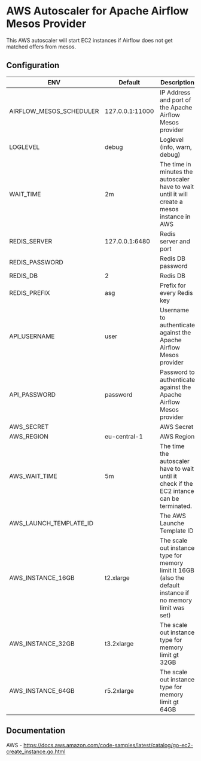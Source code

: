 # AWS Autoscaler for Apache Airflow Mesos Provider

This AWS autoscaler will start EC2 instances if Airflow does not get matched offers from mesos.

## Configuration

| ENV | Default | Description |
| --- | --- | --- |
| AIRFLOW_MESOS_SCHEDULER | 127.0.0.1:11000 | IP Address and port of the Apache Airflow Mesos provider |
| LOGLEVEL | debug | Loglevel (info, warn, debug) |
| WAIT_TIME | 2m | The time in minutes the autoscaler have to wait until it will create a mesos instance in AWS |
| REDIS_SERVER | 127.0.0.1:6480 | Redis server and port |
| REDIS_PASSWORD | | Redis DB password |
| REDIS_DB | 2 | Redis DB |
| REDIS_PREFIX | asg | Prefix for every Redis key |
| API_USERNAME | user | Username to authenticate against the Apache Airflow Mesos provider |
| API_PASSWORD | password | Password to authenticate against the Apache Airflow Mesos provider |
| AWS_SECRET | | AWS Secret |
| AWS_REGION | eu-central-1 | AWS Region |
| AWS_WAIT_TIME | 5m | The time the autoscaler have to wait until it check if the EC2 intance can be terminated. |
| AWS_LAUNCH_TEMPLATE_ID | | The AWS Launche Template ID | 
| AWS_INSTANCE_16GB | t2.xlarge | The scale out instance type for memory limit lt 16GB (also the default instance if no memory limit was set) |
| AWS_INSTANCE_32GB | t3.2xlarge | The scale out instance type for memory limit gt 32GB |
| AWS_INSTANCE_64GB | r5.2xlarge | The scale out instance type for memory limit gt 64GB |


## Documentation

AWS - https://docs.aws.amazon.com/code-samples/latest/catalog/go-ec2-create_instance.go.html
